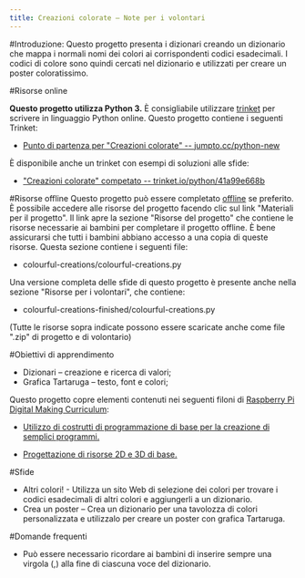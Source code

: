 ```yaml
---
title: Creazioni colorate – Note per i volontari
---
```


#Introduzione:
Questo progetto presenta i dizionari creando un dizionario che mappa i normali nomi dei colori ai corrispondenti codici esadecimali. I codici di colore sono quindi cercati nel dizionario e utilizzati per creare un poster coloratissimo. 

#Risorse online

__Questo progetto utilizza Python 3.__ È consigliabile utilizzare [trinket](https://trinket.io/) per scrivere in linguaggio Python online. Questo progetto contiene i seguenti Trinket:

+ [Punto di partenza per "Creazioni colorate" -- jumpto.cc/python-new](http://jumpto.cc/python-new)

È disponibile anche un trinket con esempi di soluzioni alle sfide:

+ ["Creazioni colorate" competato -- trinket.io/python/41a99e668b](https://trinket.io/python/41a99e668b)

#Risorse offline
Questo progetto può essere completato [offline](https://www.codeclubprojects.org/en-GB/resources/python-working-offline/) se preferito. È possibile accedere alle risorse del progetto facendo clic sul link "Materiali per il progetto". Il link apre la sezione "Risorse del progetto" che contiene le risorse necessarie ai bambini per completare il progetto offline. È bene assicurarsi che tutti i bambini abbiano accesso a una copia di queste risorse. Questa sezione contiene i seguenti file:

+ colourful-creations/colourful-creations.py

Una versione completa delle sfide di questo progetto è presente anche nella sezione "Risorse per i volontari", che contiene:

+ colourful-creations-finished/colourful-creations.py

(Tutte le risorse sopra indicate possono essere scaricate anche come file ".zip" di progetto e di volontario)

#Obiettivi di apprendimento
+ Dizionari – creazione e ricerca di valori;
+ Grafica Tartaruga – testo, font e colori;

Questo progetto copre elementi contenuti nei seguenti filoni di [Raspberry Pi Digital Making Curriculum](http://rpf.io/curriculum):

+ [Utilizzo di costrutti di programmazione di base per la creazione di semplici programmi.](https://www.raspberrypi.org/curriculum/programming/creator)

+ [Progettazione di risorse 2D e 3D di base.](https://www.raspberrypi.org/curriculum/design/creator)

#Sfide
+ Altri colori! - Utilizza un sito Web di selezione dei colori per trovare i codici esadecimali di altri colori e aggiungerli a un dizionario. 
+ Crea un poster – Crea un dizionario per una tavolozza di colori personalizzata e utilizzalo per creare un poster con grafica Tartaruga. 

#Domande frequenti
+ Può essere necessario ricordare ai bambini di inserire sempre una virgola (,) alla fine di ciascuna voce del dizionario. 

